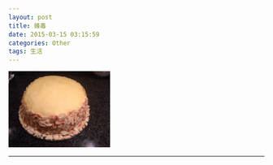 ```yaml
---
layout: post
title: 蜂毒
date: 2015-03-15 03:15:59
categories: Other
tags: 生活
---
```


<img src="/pic/fengdu/image.jpeg" widht="200" height="150" />

---
